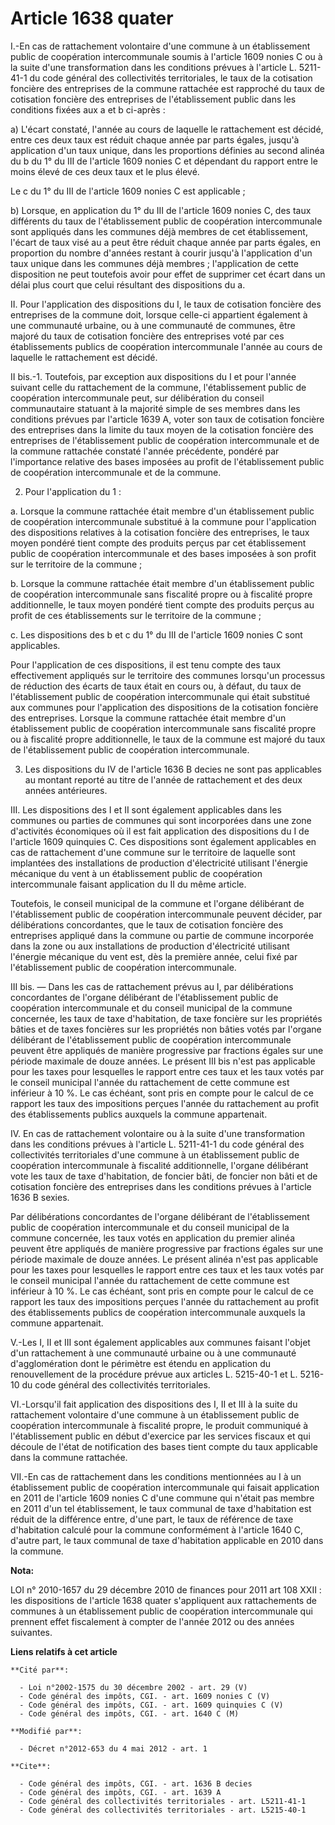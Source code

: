 # Article 1638 quater

I.-En cas de rattachement volontaire d'une commune à un établissement public de coopération intercommunale soumis à l'article
1609 nonies C ou à la suite d'une transformation dans les conditions prévues à l'article L. 5211-41-1 du code général des
collectivités territoriales, le taux de la cotisation foncière des entreprises de la commune rattachée est rapproché du taux
de cotisation foncière des entreprises de l'établissement public dans les conditions fixées aux a et b ci-après : 

a) L'écart constaté, l'année au cours de laquelle le rattachement est décidé, entre ces deux taux est réduit chaque année par
parts égales, jusqu'à application d'un taux unique, dans les proportions définies au second alinéa du b du 1° du III de
l'article 1609 nonies C et dépendant du rapport entre le moins élevé de ces deux taux et le plus élevé. 

Le c du 1° du III de l'article 1609 nonies C est applicable ; 

b) Lorsque, en application du 1° du III de l'article 1609 nonies C, des taux différents du taux de l'établissement public de
coopération intercommunale sont appliqués dans les communes déjà membres de cet établissement, l'écart de taux visé au a peut
être réduit chaque année par parts égales, en proportion du nombre d'années restant à courir jusqu'à l'application d'un taux
unique dans les communes déjà membres ; l'application de cette disposition ne peut toutefois avoir pour effet de supprimer
cet écart dans un délai plus court que celui résultant des dispositions du a. 

II. Pour l'application des dispositions du I, le taux de cotisation foncière des entreprises de la commune doit, lorsque
celle-ci appartient également à une communauté urbaine, ou à une communauté de communes, être majoré du taux de cotisation
foncière des entreprises voté par ces établissements publics de coopération intercommunale l'année au cours de laquelle le
rattachement est décidé. 

II bis.-1. Toutefois, par exception aux dispositions du I et pour l'année suivant celle du rattachement de la commune,
l'établissement public de coopération intercommunale peut, sur délibération du conseil communautaire statuant à la majorité
simple de ses membres dans les conditions prévues par l'article 1639 A, voter son taux de cotisation foncière des entreprises
dans la limite du taux moyen de la cotisation foncière des entreprises de l'établissement public de coopération
intercommunale et de la commune rattachée constaté l'année précédente, pondéré par l'importance relative des bases imposées
au profit de l'établissement public de coopération intercommunale et de la commune. 

2. Pour l'application du 1 : 

a. Lorsque la commune rattachée était membre d'un établissement public de coopération intercommunale substitué à la commune
pour l'application des dispositions relatives à la cotisation foncière des entreprises, le taux moyen pondéré tient compte
des produits perçus par cet établissement public de coopération intercommunale et des bases imposées à son profit sur le
territoire de la commune ; 

b. Lorsque la commune rattachée était membre d'un établissement public de coopération intercommunale sans fiscalité propre ou
à fiscalité propre additionnelle, le taux moyen pondéré tient compte des produits perçus au profit de ces établissements sur
le territoire de la commune ; 

c. Les dispositions des b et c du 1° du III de l'article 1609 nonies C sont applicables. 

Pour l'application de ces dispositions, il est tenu compte des taux effectivement appliqués sur le territoire des communes
lorsqu'un processus de réduction des écarts de taux était en cours ou, à défaut, du taux de l'établissement public de
coopération intercommunale qui était substitué aux communes pour l'application des dispositions de la cotisation foncière des
entreprises. Lorsque la commune rattachée était membre d'un établissement public de coopération intercommunale sans fiscalité
propre ou à fiscalité propre additionnelle, le taux de la commune est majoré du taux de l'établissement public de coopération
intercommunale. 

3. Les dispositions du IV de l'article 1636 B decies ne sont pas applicables au montant reporté au titre de l'année de
rattachement et des deux années antérieures. 

III. Les dispositions des I et II sont également applicables dans les communes ou parties de communes qui sont incorporées
dans une zone d'activités économiques où il est fait application des dispositions du I de l'article 1609 quinquies C. Ces
dispositions sont également applicables en cas de rattachement d'une commune sur le territoire de laquelle sont implantées
des installations de production d'électricité utilisant l'énergie mécanique du vent à un établissement public de coopération
intercommunale faisant application du II du même article. 

Toutefois, le conseil municipal de la commune et l'organe délibérant de l'établissement public de coopération intercommunale
peuvent décider, par délibérations concordantes, que le taux de cotisation foncière des entreprises appliqué dans la commune
ou partie de commune incorporée dans la zone ou aux installations de production d'électricité utilisant l'énergie mécanique
du vent est, dès la première année, celui fixé par l'établissement public de coopération intercommunale. 

III bis. ― Dans les cas de rattachement prévus au I, par délibérations concordantes de l'organe délibérant de l'établissement
public de coopération intercommunale et du conseil municipal de la commune concernée, les taux de taxe d'habitation, de taxe
foncière sur les propriétés bâties et de taxes foncières sur les propriétés non bâties votés par l'organe délibérant de
l'établissement public de coopération intercommunale peuvent être appliqués de manière progressive par fractions égales sur
une période maximale de douze années. Le présent III bis n'est pas applicable pour les taxes pour lesquelles le rapport entre
ces taux et les taux votés par le conseil municipal l'année du rattachement de cette commune est inférieur à 10 %. Le cas
échéant, sont pris en compte pour le calcul de ce rapport les taux des impositions perçues l'année du rattachement au profit
des établissements publics auxquels la commune appartenait. 

IV. En cas de rattachement volontaire ou à la suite d'une transformation dans les conditions prévues à l'article L. 5211-41-1
du code général des collectivités territoriales d'une commune à un établissement public de coopération intercommunale à
fiscalité additionnelle, l'organe délibérant vote les taux de taxe d'habitation, de foncier bâti, de foncier non bâti et de
cotisation foncière des entreprises dans les conditions prévues à l'article 1636 B sexies. 

Par délibérations concordantes de l'organe délibérant de l'établissement public de coopération intercommunale et du conseil
municipal de la commune concernée, les taux votés en application du premier alinéa peuvent être appliqués de manière
progressive par fractions égales sur une période maximale de douze années. Le présent alinéa n'est pas applicable pour les
taxes pour lesquelles le rapport entre ces taux et les taux votés par le conseil municipal l'année du rattachement de cette
commune est inférieur à 10 %. Le cas échéant, sont pris en compte pour le calcul de ce rapport les taux des impositions
perçues l'année du rattachement au profit des établissements publics de coopération intercommunale auxquels la commune
appartenait. 

V.-Les I, II et III sont également applicables aux communes faisant l'objet d'un rattachement à une communauté urbaine ou à
une communauté d'agglomération dont le périmètre est étendu en application du renouvellement de la procédure prévue aux
articles L. 5215-40-1 et L. 5216-10 du code général des collectivités territoriales. 

VI.-Lorsqu'il fait application des dispositions des I, II et III à la suite du rattachement volontaire d'une commune à un
établissement public de coopération intercommunale à fiscalité propre, le produit communiqué à l'établissement public en
début d'exercice par les services fiscaux et qui découle de l'état de notification des bases tient compte du taux applicable
dans la commune rattachée. 

VII.-En cas de rattachement dans les conditions mentionnées au I à un établissement public de coopération intercommunale qui
faisait application en 2011 de l'article 1609 nonies C d'une commune qui n'était pas membre en 2011 d'un tel établissement,
le taux communal de taxe d'habitation est réduit de la différence entre, d'une part, le taux de référence de taxe
d'habitation calculé pour la commune conformément à l'article 1640 C, d'autre part, le taux communal de taxe d'habitation
applicable en 2010 dans la commune.

**Nota:**

LOI n° 2010-1657 du 29 décembre 2010 de finances pour 2011 art 108 XXII : les dispositions de l'article 1638 quater
s'appliquent aux rattachements de communes à un établissement public de coopération intercommunale qui prennent effet
fiscalement à compter de l'année 2012 ou des années suivantes.

**Liens relatifs à cet article**

	**Cité par**:

	  - Loi n°2002-1575 du 30 décembre 2002 - art. 29 (V)
	  - Code général des impôts, CGI. - art. 1609 nonies C (V)
	  - Code général des impôts, CGI. - art. 1609 quinquies C (V)
	  - Code général des impôts, CGI. - art. 1640 C (M)

	**Modifié par**:

	  - Décret n°2012-653 du 4 mai 2012 - art. 1

	**Cite**:

	  - Code général des impôts, CGI. - art. 1636 B decies
	  - Code général des impôts, CGI. - art. 1639 A
	  - Code général des collectivités territoriales - art. L5211-41-1
	  - Code général des collectivités territoriales - art. L5215-40-1
